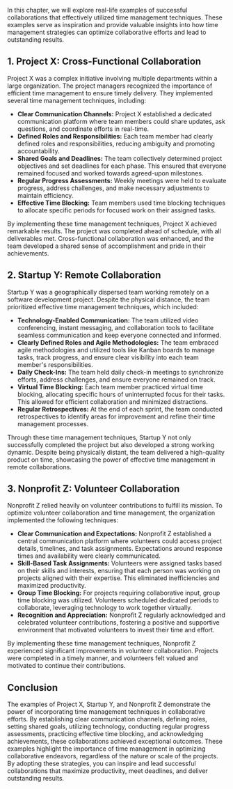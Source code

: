 
In this chapter, we will explore real-life examples of successful collaborations that effectively utilized time management techniques. These examples serve as inspiration and provide valuable insights into how time management strategies can optimize collaborative efforts and lead to outstanding results.

**1. Project X: Cross-Functional Collaboration**
------------------------------------------------

Project X was a complex initiative involving multiple departments within a large organization. The project managers recognized the importance of efficient time management to ensure timely delivery. They implemented several time management techniques, including:

* **Clear Communication Channels:** Project X established a dedicated communication platform where team members could share updates, ask questions, and coordinate efforts in real-time.
* **Defined Roles and Responsibilities:** Each team member had clearly defined roles and responsibilities, reducing ambiguity and promoting accountability.
* **Shared Goals and Deadlines:** The team collectively determined project objectives and set deadlines for each phase. This ensured that everyone remained focused and worked towards agreed-upon milestones.
* **Regular Progress Assessments:** Weekly meetings were held to evaluate progress, address challenges, and make necessary adjustments to maintain efficiency.
* **Effective Time Blocking:** Team members used time blocking techniques to allocate specific periods for focused work on their assigned tasks.

By implementing these time management techniques, Project X achieved remarkable results. The project was completed ahead of schedule, with all deliverables met. Cross-functional collaboration was enhanced, and the team developed a shared sense of accomplishment and pride in their achievements.

**2. Startup Y: Remote Collaboration**
--------------------------------------

Startup Y was a geographically dispersed team working remotely on a software development project. Despite the physical distance, the team prioritized effective time management techniques, which included:

* **Technology-Enabled Communication:** The team utilized video conferencing, instant messaging, and collaboration tools to facilitate seamless communication and keep everyone connected and informed.
* **Clearly Defined Roles and Agile Methodologies:** The team embraced agile methodologies and utilized tools like Kanban boards to manage tasks, track progress, and ensure clear visibility into each team member's responsibilities.
* **Daily Check-Ins:** The team held daily check-in meetings to synchronize efforts, address challenges, and ensure everyone remained on track.
* **Virtual Time Blocking:** Each team member practiced virtual time blocking, allocating specific hours of uninterrupted focus for their tasks. This allowed for efficient collaboration and minimized distractions.
* **Regular Retrospectives:** At the end of each sprint, the team conducted retrospectives to identify areas for improvement and refine their time management processes.

Through these time management techniques, Startup Y not only successfully completed the project but also developed a strong working dynamic. Despite being physically distant, the team delivered a high-quality product on time, showcasing the power of effective time management in remote collaborations.

**3. Nonprofit Z: Volunteer Collaboration**
-------------------------------------------

Nonprofit Z relied heavily on volunteer contributions to fulfill its mission. To optimize volunteer collaboration and time management, the organization implemented the following techniques:

* **Clear Communication and Expectations:** Nonprofit Z established a central communication platform where volunteers could access project details, timelines, and task assignments. Expectations around response times and availability were clearly communicated.
* **Skill-Based Task Assignments:** Volunteers were assigned tasks based on their skills and interests, ensuring that each person was working on projects aligned with their expertise. This eliminated inefficiencies and maximized productivity.
* **Group Time Blocking:** For projects requiring collaborative input, group time blocking was utilized. Volunteers scheduled dedicated periods to collaborate, leveraging technology to work together virtually.
* **Recognition and Appreciation:** Nonprofit Z regularly acknowledged and celebrated volunteer contributions, fostering a positive and supportive environment that motivated volunteers to invest their time and effort.

By implementing these time management techniques, Nonprofit Z experienced significant improvements in volunteer collaboration. Projects were completed in a timely manner, and volunteers felt valued and motivated to continue their contributions.

**Conclusion**
--------------

The examples of Project X, Startup Y, and Nonprofit Z demonstrate the power of incorporating time management techniques in collaborative efforts. By establishing clear communication channels, defining roles, setting shared goals, utilizing technology, conducting regular progress assessments, practicing effective time blocking, and acknowledging achievements, these collaborations achieved exceptional outcomes. These examples highlight the importance of time management in optimizing collaborative endeavors, regardless of the nature or scale of the projects. By adopting these strategies, you can inspire and lead successful collaborations that maximize productivity, meet deadlines, and deliver outstanding results.
